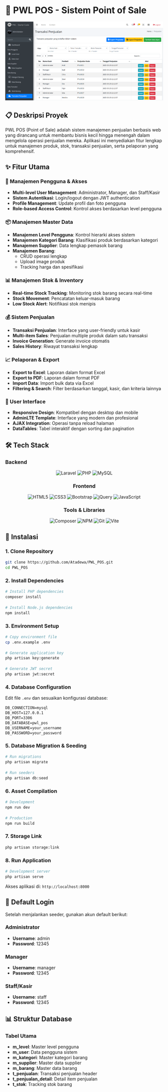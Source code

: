 # 🏪 PWL POS - Sistem Point of Sale

![Preview Aplikasi](public/img/landing-page.png)

## 📋 Deskripsi Proyek

PWL POS (Point of Sale) adalah sistem manajemen penjualan berbasis web yang dirancang untuk membantu bisnis kecil hingga menengah dalam mengelola operasi penjualan mereka. Aplikasi ini menyediakan fitur lengkap untuk manajemen produk, stok, transaksi penjualan, serta pelaporan yang komprehensif.

## ✨ Fitur Utama

### 🔐 Manajemen Pengguna & Akses

-   **Multi-level User Management**: Administrator, Manager, dan Staff/Kasir
-   **Sistem Autentikasi**: Login/logout dengan JWT authentication
-   **Profile Management**: Update profil dan foto pengguna
-   **Role-based Access Control**: Kontrol akses berdasarkan level pengguna

### 📦 Manajemen Master Data

-   **Manajemen Level Pengguna**: Kontrol hierarki akses sistem
-   **Manajemen Kategori Barang**: Klasifikasi produk berdasarkan kategori
-   **Manajemen Supplier**: Data lengkap pemasok barang
-   **Manajemen Barang**:
    -   CRUD operasi lengkap
    -   Upload image produk
    -   Tracking harga dan spesifikasi

### 📊 Manajemen Stok & Inventory

-   **Real-time Stock Tracking**: Monitoring stok barang secara real-time
-   **Stock Movement**: Pencatatan keluar-masuk barang
-   **Low Stock Alert**: Notifikasi stok menipis

### 💰 Sistem Penjualan

-   **Transaksi Penjualan**: Interface yang user-friendly untuk kasir
-   **Multi-item Sales**: Penjualan multiple produk dalam satu transaksi
-   **Invoice Generation**: Generate invoice otomatis
-   **Sales History**: Riwayat transaksi lengkap

### 📈 Pelaporan & Export

-   **Export to Excel**: Laporan dalam format Excel
-   **Export to PDF**: Laporan dalam format PDF
-   **Import Data**: Import bulk data via Excel
-   **Filtering & Search**: Filter berdasarkan tanggal, kasir, dan kriteria lainnya

### 🎨 User Interface

-   **Responsive Design**: Kompatibel dengan desktop dan mobile
-   **AdminLTE Template**: Interface yang modern dan profesional
-   **AJAX Integration**: Operasi tanpa reload halaman
-   **DataTables**: Tabel interaktif dengan sorting dan pagination

## 🛠️ Tech Stack

### Backend

<div align="center">

![Laravel](https://img.shields.io/badge/Laravel-FF2D20?style=for-the-badge&logo=laravel&logoColor=white)
![PHP](https://img.shields.io/badge/PHP-777BB4?style=for-the-badge&logo=php&logoColor=white)
![MySQL](https://img.shields.io/badge/MySQL-005C84?style=for-the-badge&logo=mysql&logoColor=white)

### Frontend

![HTML5](https://img.shields.io/badge/HTML5-E34F26?style=for-the-badge&logo=html5&logoColor=white)
![CSS3](https://img.shields.io/badge/CSS3-1572B6?style=for-the-badge&logo=css3&logoColor=white)
![Bootstrap](https://img.shields.io/badge/Bootstrap-563D7C?style=for-the-badge&logo=bootstrap&logoColor=white)
![jQuery](https://img.shields.io/badge/jQuery-0769AD?style=for-the-badge&logo=jquery&logoColor=white)
![JavaScript](https://img.shields.io/badge/JavaScript-323330?style=for-the-badge&logo=javascript&logoColor=F7DF1E)

### Tools & Libraries

![Composer](https://img.shields.io/badge/Composer-885630?style=for-the-badge&logo=Composer&logoColor=white)
![NPM](https://img.shields.io/badge/npm-CB3837?style=for-the-badge&logo=npm&logoColor=white)
![Git](https://img.shields.io/badge/Git-F05032?style=for-the-badge&logo=git&logoColor=white)
![Vite](https://img.shields.io/badge/Vite-B73BFE?style=for-the-badge&logo=vite&logoColor=FFD62E)

</div>

## 🚀 Instalasi

### 1. Clone Repository

```bash
git clone https://github.com/Atadewa/PWL_POS.git
cd PWL_POS
```

### 2. Install Dependencies

```bash
# Install PHP dependencies
composer install

# Install Node.js dependencies
npm install
```

### 3. Environment Setup

```bash
# Copy environment file
cp .env.example .env

# Generate application key
php artisan key:generate

# Generate JWT secret
php artisan jwt:secret
```

### 4. Database Configuration

Edit file `.env` dan sesuaikan konfigurasi database:

```env
DB_CONNECTION=mysql
DB_HOST=127.0.0.1
DB_PORT=3306
DB_DATABASE=pwl_pos
DB_USERNAME=your_username
DB_PASSWORD=your_password
```

### 5. Database Migration & Seeding

```bash
# Run migrations
php artisan migrate

# Run seeders
php artisan db:seed
```

### 6. Asset Compilation

```bash
# Development
npm run dev

# Production
npm run build
```

### 7. Storage Link

```bash
php artisan storage:link
```

### 8. Run Application

```bash
# Development server
php artisan serve
```

Akses aplikasi di: `http://localhost:8000`

## 👤 Default Login

Setelah menjalankan seeder, gunakan akun default berikut:

### Administrator

-   **Username**: admin
-   **Password**: 12345

### Manager

-   **Username**: manager
-   **Password**: 12345

### Staff/Kasir

-   **Username**: staff
-   **Password**: 12345

## 📊 Struktur Database

### Tabel Utama

-   **m_level**: Master level pengguna
-   **m_user**: Data pengguna sistem
-   **m_kategori**: Master kategori barang
-   **m_supplier**: Master data supplier
-   **m_barang**: Master data barang
-   **t_penjualan**: Transaksi penjualan header
-   **t_penjualan_detail**: Detail item penjualan
-   **t_stok**: Tracking stok barang
